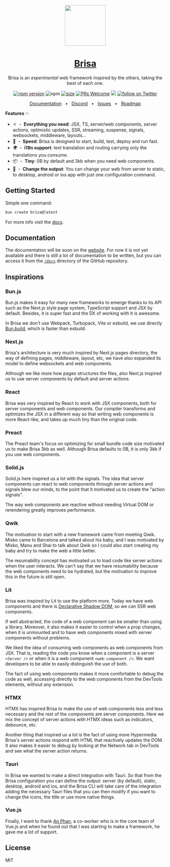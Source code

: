 <p align="center">
  <a href="https://brisa.build">
    <picture>
      <source media="(prefers-color-scheme: dark)" srcset="https://github.com/brisa-build/brisa/assets/13313058/8c22bfcd-7eaf-42fd-b571-574067fa50ff" height="128">
      <img src="https://github.com/brisa-build/brisa/assets/13313058/8c22bfcd-7eaf-42fd-b571-574067fa50ff" height="128">
    </picture>
    <h1 align="center">Brisa</h1>
  </a>
</p>

<p align="center">Brisa is an <i>experimental</i> web framework inspired by the others, taking the best of each one.</p>

<div align="center">

[![npm version](https://badge.fury.io/js/brisa.svg)](https://badge.fury.io/js/brisa)
![npm](https://img.shields.io/npm/dw/brisa)
[![size](https://img.shields.io/bundlephobia/minzip/brisa)](https://bundlephobia.com/package/brisa)
[![PRs Welcome][badge-prwelcome]][prwelcome]
<a href="https://github.com/brisa-build/brisa/actions?query=workflow%3ATest" alt="Tests status">
<img src="https://github.com/brisa-build/brisa/workflows/Test/badge.svg" /></a>
<a href="https://twitter.com/intent/follow?screen_name=brisadotbuild">
<img src="https://img.shields.io/twitter/follow/brisadotbuild?style=social&logo=x"
            alt="follow on Twitter"></a>

</div>

[badge-prwelcome]: https://img.shields.io/badge/PRs-welcome-brightgreen.svg?style=flat-square
[prwelcome]: http://makeapullrequest.com
[spectrum]: https://spectrum.chat/next-translate

<div align="center">
  <a href="https://brisa.build">Documentation</a>
  <span>&nbsp;&nbsp;•&nbsp;&nbsp;</span>
  <a href="https://discord.com/invite/89Y9HMYZ">Discord</a>
  <span>&nbsp;&nbsp;•&nbsp;&nbsp;</span>
  <a href="https://github.com/brisa-build/brisa/issues/new">Issues</a>
  <span>&nbsp;&nbsp;•&nbsp;&nbsp;</span>
  <a href="https://github.com/brisa-build/brisa/issues/1">Roadmap</a>
  <br />
</div>

**Features** ✨

- ⚛️ ・ **Everything you need**: JSX, TS, server/web components, server actions, optimistic updates, SSR, streaming, suspense, signals, websockets, middleware, layouts...
- 🚀 ・ **Speed**: Brisa is designed to start, build, test, deploy and run fast.
- 🌍 ・ **i18n support**: text translation and routing carrying only the translations you consume.
- 📦 ・ **Tiny**: 0B by default and 3kb when you need web components.
- 📲 ・ **Change the output**: You can change your web from server to static, to desktop, android or ios app with just one configuration command.

## Getting Started

Simple one command:

```sh
bun create brisa@latest
```

For more info visit the [docs](https://brisa.build/getting-started/installation).

## Documentation

The documentation will be soon on the [website](https://brisa.build/docs). For now it is not yet available and there is still a lot of documentation to be written, but you can access it from the [`/docs`](https://github.com/brisa-build/brisa/tree/main/docs) directory of the GitHub repository.

## Inspirations

### Bun.js

Bun.js makes it easy for many new frameworks to emerge thanks to its API such as the Next.js style page system, TypeScript support and JSX by default. Besides, it is super fast and the DX of working with it is awesome.

In Brisa we don't use Webpack, Turbopack, Vite or esbuild, we use directly [Bun.build](https://bun.sh/docs/bundler), which is faster than esbuild.

### Next.js

Brisa's architecture is very much inspired by Next.js pages directory, the way of defining pages, middleware, layout, etc, we have also expanded its model to define websockets and web components.

Although we like more how pages structures the files, also Next.js inspired us to use server components by default and server actions.

### React

Brisa was very inspired by React to work with JSX components, both for server components and web components. Our compiler transforms and optimizes the JSX in a different way so that writing web components is more React-like, and takes up much tiny than the original code.

### Preact

The Preact team's focus on optimizing for small bundle code size motivated us to make Brisa 3kb as well. Although Brisa defaults to 0B, it is only 3kb if you use web components.

### Solid.js

Solid.js here inspired us a lot with the signals. The idea that server components can react to web components through server actions and signals blew our minds, to the point that it motivated us to create the "action signals".

The way web components are reactive without needing Virtual DOM or rerendering greatly improves performance.

### Qwik

The motivation to start with a new framework came from meeting Qwik. Misko came to Barcelona and talked about his baby, and I was motivated by Misko, Manu and Shai to talk about Qwik so I could also start creating my baby and try to make the web a little better.

The resumability concept has motivated us to load code like server actions when the user interacts. We can't say that we have resumability because the web components need to be hydrated, but the motivation to improve this in the future is still open.

### Lit

Brisa was inspired by Lit to use the platform more. Today we have web components and there is [Declarative Shadow DOM](https://developer.chrome.com/docs/css-ui/declarative-shadow-dom), so we can SSR web components.

If well abstracted, the code of a web component can be smaller than using a library. Moreover, it also makes it easier to control when a prop changes, when it is unmounted and to have web components mixed with server components without problems.

We liked the idea of consuming web components as web components from JSX. That is, reading the code you know when a component is a server `<Server />` or when it is a web component `<web-component />`. We want developers to be able to easily distinguish the use of both.

The fact of using web components makes it more comfortable to debug the code as well, accessing directly to the web components from the DevTools elements, without any extension.

### HTMX

HTMX has inspired Brisa to make the use of web components less and less necessary and the rest of the components are server components. Here we mix the concept of server actions with HTMX ideas such as indicators, debounce, etc.

Another thing that inspired us a lot is the fact of using more Hypermedia. Brisa's server actions respond with HTML that reactively updates the DOM. It also makes it easier to debug by looking at the Network tab in DevTools and see what the server action returns.

### Tauri

In Brisa we wanted to make a direct integration with Tauri. So that from the Brisa configuration you can define the output: server (by default), static, desktop, android and ios, and the Brisa CLI will take care of the integration adding the necessary Tauri files that you can then modify if you want to change the icons, the title or use more native things.

### Vue.js

Finally, I want to thank [An Phan](https://twitter.com/notphanan), a co-worker who is in the core team of Vue.js and when he found out that I was starting to make a framework, he gave me a lot of support.

## License

MIT
